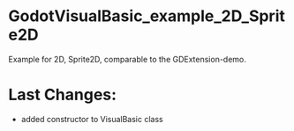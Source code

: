 # GodotVisualBasic_example_2D_Sprite2D
Example for 2D, Sprite2D, comparable to the GDExtension-demo.    


# Last Changes:    
- added constructor to VisualBasic class
  

  
